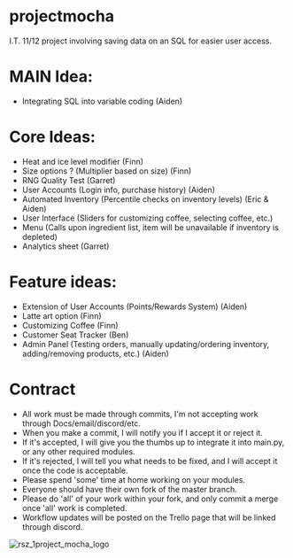 # projectmocha
I.T. 11/12 project involving saving data on an SQL for easier user access.

# MAIN Idea:
- Integrating SQL into variable coding (Aiden)

# Core Ideas:
- Heat and ice level modifier (Finn)
- Size options ? (Multiplier based on size) (Finn)
- RNG Quality Test (Garret)
- User Accounts (Login info, purchase history) (Aiden)
- Automated Inventory (Percentile checks on inventory levels) (Eric & Aiden)
- User Interface (Sliders for customizing coffee, selecting coffee, etc.)
- Menu (Calls upon ingredient list, item will be unavailable if inventory is depleted)
- Analytics sheet (Garret)

# Feature ideas:

- Extension of User Accounts (Points/Rewards System) (Aiden)
- Latte art option (Finn)
- Customizing Coffee (Finn)
- Customer Seat Tracker (Ben)
- Admin Panel (Testing orders, manually updating/ordering inventory, adding/removing products, etc.) (Aiden)

# Contract
- All work must be made through commits, I'm not accepting work through Docs/email/discord/etc.
- When you make a commit, I will notify you if I accept it or reject it.
- If it's accepted, I will give you the thumbs up to integrate it into main.py, or any other required modules.
- If it's rejected, I will tell you what needs to be fixed, and I will accept it once the code is acceptable.
- Please spend 'some' time at home working on your modules.
- Everyone should have their own fork of the master branch.
- Please do 'all' of your work within your fork, and only commit a merge once 'all' work is completed.
- Workflow updates will be posted on the Trello page that will be linked through discord.

![rsz_1project_mocha_logo](https://user-images.githubusercontent.com/25315537/169150870-2b484ba8-da72-441d-ac18-94a2c281f052.png)

